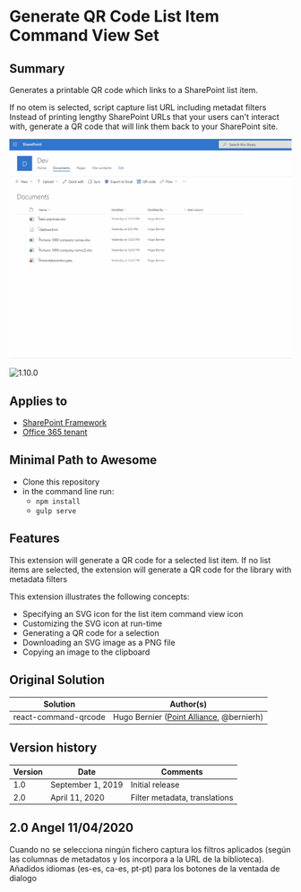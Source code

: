 # Generate QR Code List Item Command View Set

## Summary

Generates a printable QR code which links to a SharePoint list item.

If no otem is selected, script capture list URL including metadat filters
Instead of printing lengthy SharePoint URLs that your users can't interact with, generate a QR code that will link them back to your SharePoint site.

![QR Code in Action](./assets/QRCode.gif)


![1.10.0](https://img.shields.io/badge/version-1.10.0-green.svg)

## Applies to

* [SharePoint Framework](https://dev.office.com/sharepoint)
* [Office 365 tenant](https://dev.office.com/sharepoint/docs/spfx/set-up-your-development-environment)

## Minimal Path to Awesome

* Clone this repository
* in the command line run:
  * `npm install`
  * `gulp serve`

## Features

This extension will generate a QR code for a selected list item. If no list items are selected, the extension will generate a QR code for the library with metadata filters

This extension illustrates the following concepts:

* Specifying an SVG icon for the list item command view icon
* Customizing the SVG icon at run-time
* Generating a QR code for a selection
* Downloading an SVG image as a PNG file
* Copying an image to the clipboard

## Original Solution

Solution|Author(s)
--------|---------
react-command-qrcode | Hugo Bernier ([Point Alliance](pointalliance.com), @bernierh)

## Version history

Version|Date|Comments
-------|----|--------
1.0|September 1, 2019|Initial release
2.0|April 11, 2020|Filter metadata, translations

## 2.0 Angel 11/04/2020
Cuando no se selecciona ningún fichero captura los filtros aplicados (según las columnas de metadatos y los incorpora a la URL de la biblioteca).
Añadidos idiomas (es-es, ca-es, pt-pt) para los botones de la ventada de dialogo

